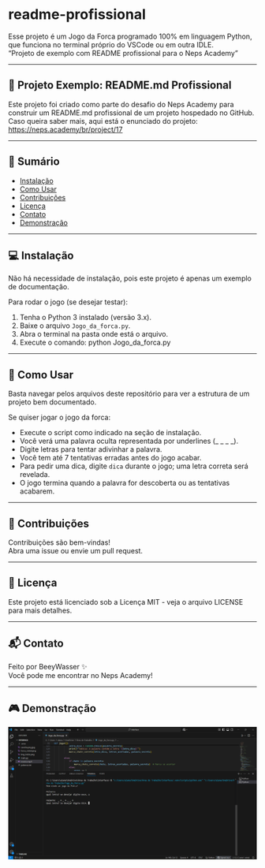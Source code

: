 # readme-profissional

Esse projeto é um Jogo da Forca programado 100% em linguagem Python, que funciona no terminal próprio do VSCode ou em outra IDLE.  
“Projeto de exemplo com README profissional para o Neps Academy”

---

## 📘 Projeto Exemplo: README.md Profissional

Este projeto foi criado como parte do desafio do Neps Academy para construir um README.md profissional de um projeto hospedado no GitHub.  
Caso queira saber mais, aqui está o enunciado do projeto: https://neps.academy/br/project/17

---

## 🧭 Sumário
 
- [Instalação](#-instalação)  
- [Como Usar](#-como-usar)  
- [Contribuições](#-contribuições)  
- [Licença](#-licença)  
- [Contato](#-contato)  
- [Demonstração](#-demonstração)  

---

## 💻 Instalação

Não há necessidade de instalação, pois este projeto é apenas um exemplo de documentação.

Para rodar o jogo (se desejar testar):

1. Tenha o Python 3 instalado (versão 3.x).  
2. Baixe o arquivo `Jogo_da_forca.py`.  
3. Abra o terminal na pasta onde está o arquivo.  
4. Execute o comando: python Jogo_da_forca.py


---

## 🚀 Como Usar

Basta navegar pelos arquivos deste repositório para ver a estrutura de um projeto bem documentado.

Se quiser jogar o jogo da forca:

- Execute o script como indicado na seção de instalação.  
- Você verá uma palavra oculta representada por underlines (_ _ _ _).  
- Digite letras para tentar adivinhar a palavra.  
- Você tem até 7 tentativas erradas antes do jogo acabar.  
- Para pedir uma dica, digite `dica` durante o jogo; uma letra correta será revelada.  
- O jogo termina quando a palavra for descoberta ou as tentativas acabarem.

---

## 🤝 Contribuições

Contribuições são bem-vindas!  
Abra uma issue ou envie um pull request.

---

## 📄 Licença

Este projeto está licenciado sob a Licença MIT - veja o arquivo LICENSE para mais detalhes.

---

## 📬 Contato

Feito por BeeyWasser ✨  
Você pode me encontrar no Neps Academy!

---

## 🎮 Demonstração

![Demonstração do Jogo](./assets/jogo_demo.png)




